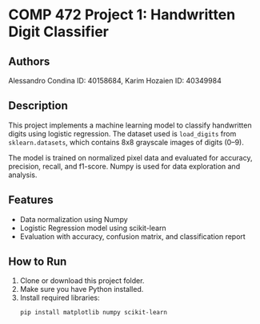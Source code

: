 # COMP 472 Project 1: Handwritten Digit Classifier 

## Authors 
Alessandro Condina ID: 40158684, 
 Karim Hozaien ID: 40349984

## Description
This project implements a machine learning model to classify handwritten digits using logistic regression. The dataset used is `load_digits` from `sklearn.datasets`, which contains 8x8 grayscale images of digits (0–9).

The model is trained on normalized pixel data and evaluated for accuracy, precision, recall, and f1-score. Numpy is used for data exploration and analysis.


## Features
- Data normalization using Numpy
- Logistic Regression model using scikit-learn
- Evaluation with accuracy, confusion matrix, and classification report


## How to Run

1. Clone or download this project folder.
2. Make sure you have Python installed.
3. Install required libraries:
   ```bash
   pip install matplotlib numpy scikit-learn

